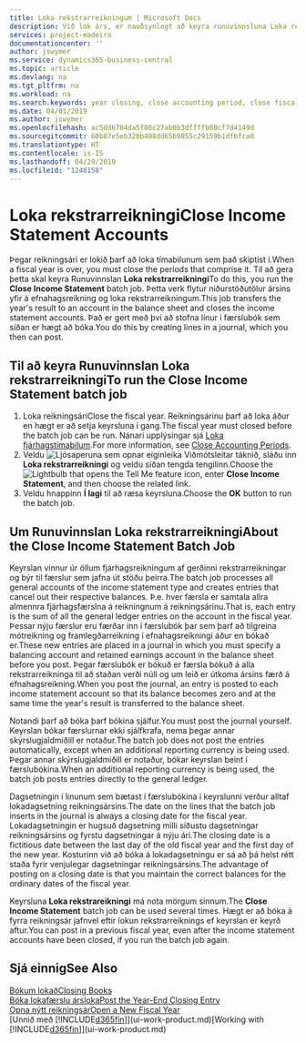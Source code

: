 ```yaml
---
title: Loka rekstrarreikningum | Microsoft Docs
description: Við lok árs, er nauðsynlegt að keyra runuvinnsluna Loka rekstrarreikningi til að loka reikningstímabilunum sem mynda fjárhagsárið.
services: project-madeira
documentationcenter: ''
author: jswymer
ms.service: dynamics365-business-central
ms.topic: article
ms.devlang: na
ms.tgt_pltfrm: na
ms.workload: na
ms.search.keywords: year closing, close accounting period, close fiscal year, bank account detailed trial balance
ms.date: 04/01/2019
ms.author: jswymer
ms.openlocfilehash: ac5dd6784da5f86c27ab0b3dffffb08cf7d4149d
ms.sourcegitcommit: 60b87e5eb32bb408dd65b9855c29159b1dfbfca8
ms.translationtype: HT
ms.contentlocale: is-IS
ms.lasthandoff: 04/29/2019
ms.locfileid: "1248158"
---
```

# <a name="close-income-statement-accounts"></a><span data-ttu-id="0ff48-103">Loka rekstrarreikningi</span><span class="sxs-lookup"><span data-stu-id="0ff48-103">Close Income Statement Accounts</span></span>
<span data-ttu-id="0ff48-104">Þegar reikningsári er lokið þarf að loka tímabilunum sem það skiptist í.</span><span class="sxs-lookup"><span data-stu-id="0ff48-104">When a fiscal year is over, you must close the periods that comprise it.</span></span> <span data-ttu-id="0ff48-105">Til að gera þetta skal keyra Runuvinnslan **Loka rekstrarreikningi**</span><span class="sxs-lookup"><span data-stu-id="0ff48-105">To do this, you run the **Close Income Statement** batch job.</span></span> <span data-ttu-id="0ff48-106">Þetta verk flytur niðurstöðutölur ársins yfir á efnahagsreikning og loka rekstrarreikningum.</span><span class="sxs-lookup"><span data-stu-id="0ff48-106">This job transfers the year's result to an account in the balance sheet and closes the income statement accounts.</span></span> <span data-ttu-id="0ff48-107">Það er gert með því að stofna línur í færslubók sem síðan er hægt að bóka.</span><span class="sxs-lookup"><span data-stu-id="0ff48-107">You do this by creating lines in a journal, which you then can post.</span></span>

## <a name="to-run-the-close-income-statement-batch-job"></a><span data-ttu-id="0ff48-108">Til að keyra Runuvinnslan Loka rekstrarreikningi</span><span class="sxs-lookup"><span data-stu-id="0ff48-108">To run the Close Income Statement batch job</span></span>
1. <span data-ttu-id="0ff48-109">Loka reikningsári</span><span class="sxs-lookup"><span data-stu-id="0ff48-109">Close the fiscal year.</span></span> <span data-ttu-id="0ff48-110">Reikningsárinu þarf að loka áður en hægt er að setja keyrsluna í gang.</span><span class="sxs-lookup"><span data-stu-id="0ff48-110">The fiscal year must closed before the batch job can be run.</span></span> <span data-ttu-id="0ff48-111">Nánari upplýsingar sjá [Loka fjárhagstímabilum](year-close-account-periods.md).</span><span class="sxs-lookup"><span data-stu-id="0ff48-111">For more information, see [Close Accounting Periods](year-close-account-periods.md).</span></span>
2. <span data-ttu-id="0ff48-112">Veldu ![Ljósaperuna sem opnar eiginleika Viðmótsleitar](media/ui-search/search_small.png "Segðu mér hvað þú vilt gera") táknið, sláðu inn **Loka rekstrarreikningi** og veldu síðan tengda tengilinn.</span><span class="sxs-lookup"><span data-stu-id="0ff48-112">Choose the ![Lightbulb that opens the Tell Me feature](media/ui-search/search_small.png "Tell me what you want to do") icon, enter **Close Income Statement**, and then choose the related link.</span></span>
3. <span data-ttu-id="0ff48-113">Veldu hnappinn **Í lagi** til að ræsa keyrsluna.</span><span class="sxs-lookup"><span data-stu-id="0ff48-113">Choose the **OK** button to run the batch job.</span></span>

## <a name="about-the-close-income-statement-batch-job"></a><span data-ttu-id="0ff48-114">Um Runuvinnslan Loka rekstrarreikningi</span><span class="sxs-lookup"><span data-stu-id="0ff48-114">About the Close Income Statement Batch Job</span></span>
<span data-ttu-id="0ff48-115">Keyrslan vinnur úr öllum fjárhagsreikningum af gerðinni rekstrarreikningar og býr til færslur sem jafna út stöðu þeirra.</span><span class="sxs-lookup"><span data-stu-id="0ff48-115">The batch job processes all general accounts of the income statement type and creates entries that cancel out their respective balances.</span></span> <span data-ttu-id="0ff48-116">Þ.e. hver færsla er samtala allra almennra fjárhagsfærslna á reikningnum á reikningsárinu.</span><span class="sxs-lookup"><span data-stu-id="0ff48-116">That is, each entry is the sum of all the general ledger entries on the account in the fiscal year.</span></span> <span data-ttu-id="0ff48-117">Þessar nýju færslur eru færðar inn í færslubók þar sem þarf að tilgreina mótreikning og framlegðarreikning í efnahagsreikningi áður en bókað er.</span><span class="sxs-lookup"><span data-stu-id="0ff48-117">These new entries are placed in a journal in which you must specify a balancing account and retained earnings account in the balance sheet before you post.</span></span> <span data-ttu-id="0ff48-118">Þegar færslubók er bókuð er færsla bókuð á alla rekstrarreikninga til að staðan verði núll og um leið er útkoma ársins færð á efnahagsreikning.</span><span class="sxs-lookup"><span data-stu-id="0ff48-118">When you post the journal, an entry is posted to each income statement account so that its balance becomes zero and at the same time the year's result is transferred to the balance sheet.</span></span>

<span data-ttu-id="0ff48-119">Notandi þarf að bóka þarf bókina sjálfur.</span><span class="sxs-lookup"><span data-stu-id="0ff48-119">You must post the journal yourself.</span></span> <span data-ttu-id="0ff48-120">Keyrslan bókar færslurnar ekki sjálfkrafa, nema þegar annar skýrslugjaldmiðill er notaður.</span><span class="sxs-lookup"><span data-stu-id="0ff48-120">The batch job does not post the entries automatically, except when an additional reporting currency is being used.</span></span> <span data-ttu-id="0ff48-121">Þegar annar skýrslugjaldmiðill er notaður, bókar keyrslan beint í færslubókina.</span><span class="sxs-lookup"><span data-stu-id="0ff48-121">When an additional reporting currency is being used, the batch job posts entries directly to the general ledger.</span></span>

<span data-ttu-id="0ff48-122">Dagsetningin í línunum sem bætast í færslubókina í keyrslunni verður alltaf lokadagsetning reikningsársins.</span><span class="sxs-lookup"><span data-stu-id="0ff48-122">The date on the lines that the batch job inserts in the journal is always a closing date for the fiscal year.</span></span> <span data-ttu-id="0ff48-123">Lokadagsetningin er hugsuð dagsetning milli síðustu dagsetningar reikningsársins og fyrstu dagsetningar á nýju ári.</span><span class="sxs-lookup"><span data-stu-id="0ff48-123">The closing date is a fictitious date between the last day of the old fiscal year and the first day of the new year.</span></span> <span data-ttu-id="0ff48-124">Kosturinn við að bóka á lokadagsetningu er sá að þá helst rétt staða fyrir venjulegar dagsetningar reikningsársins.</span><span class="sxs-lookup"><span data-stu-id="0ff48-124">The advantage of posting on a closing date is that you maintain the correct balances for the ordinary dates of the fiscal year.</span></span>

<span data-ttu-id="0ff48-125">Keyrsluna **Loka rekstrareikningi** má nota mörgum sinnum.</span><span class="sxs-lookup"><span data-stu-id="0ff48-125">The **Close Income Statement** batch job can be used several times.</span></span> <span data-ttu-id="0ff48-126">Hægt er að bóka á fyrra reikningsár jafnvel eftir lokun rekstrarreiknings ef keyrslan er keyrð aftur.</span><span class="sxs-lookup"><span data-stu-id="0ff48-126">You can post in a previous fiscal year, even after the income statement accounts have been closed, if you run the batch job again.</span></span>

## <a name="see-also"></a><span data-ttu-id="0ff48-127">Sjá einnig</span><span class="sxs-lookup"><span data-stu-id="0ff48-127">See Also</span></span>
[<span data-ttu-id="0ff48-128">Bókum lokað</span><span class="sxs-lookup"><span data-stu-id="0ff48-128">Closing Books</span></span>](year-close-books.md)  
[<span data-ttu-id="0ff48-129">Bóka lokafærslu ársloka</span><span class="sxs-lookup"><span data-stu-id="0ff48-129">Post the Year-End Closing Entry</span></span>](year-how-post-year-end-close-entry.md)  
[<span data-ttu-id="0ff48-130">Opna nýtt reikningsár</span><span class="sxs-lookup"><span data-stu-id="0ff48-130">Open a New Fiscal Year</span></span>](finance-how-open-new-fiscal-year.md)  
<span data-ttu-id="0ff48-131">[Unnið með [!INCLUDE[d365fin](includes/d365fin_md.md)]](ui-work-product.md)</span><span class="sxs-lookup"><span data-stu-id="0ff48-131">[Working with [!INCLUDE[d365fin](includes/d365fin_md.md)]](ui-work-product.md)</span></span>

